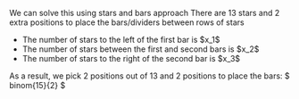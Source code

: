 We can solve this using stars and bars approach
There are 13 stars and 2 extra positions to place the bars/dividers between rows of stars

<ul>
<li> The number of stars to the left of the first bar is $x_1$
<li> The number of stars between the first and second bars is $x_2$
<li> The number of stars to the right of the second bar is $x_3$
</ul>
As a result, we pick 2 positions out of 13 and 2 positions to place the bars: $ binom{15}{2} $

